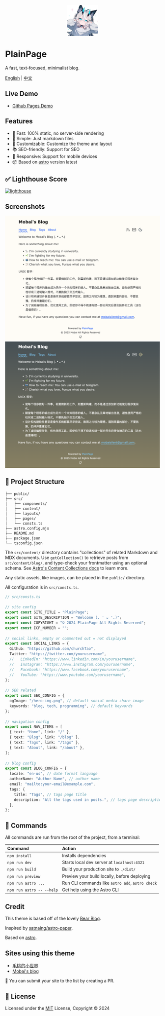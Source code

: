 <div align="center">
  <img src="./public/favicon.svg" alt="PlainPage" width="100" />
</div>

# PlainPage

A fast, text-focused, minimalist blog.

[English](./README.md) | [中文](./README.zh-CN.md)

## Live Demo

- [Github Pages Demo](https://churchtao.github.io/PlainPage/)

## Features

- 🚀 Fast: 100% static, no server-side rendering
- 📖 Simple: Just markdown files
- 🌈 Customizable: Customize the theme and layout
- 📚 SEO-friendly: Support for SEO
- 📱 Responsive: Support for mobile devices
- 📦 Based on [astro](https://astro.build) version latest

## ✅ Lighthouse Score

[![lighthouse](/screenshots/lighthouse-score.svg)](https://pagespeed.web.dev/analysis/https-churchtao-github-io-PlainPage/e1mpmv9swy?form_factor=desktop)

## Screenshots

![light](/screenshots/light.png)
![dark](/screenshots/dark.png)

## 🚀 Project Structure

```text
├── public/
├── src/
│   ├── components/
│   ├── content/
│   ├── layouts/
│   ├── pages/
│   └── consts.ts
├── astro.config.mjs
├── README.md
├── package.json
└── tsconfig.json
```

The `src/content/` directory contains "collections" of related Markdown and MDX documents. Use `getCollection()` to retrieve posts from `src/content/blog/`, and type-check your frontmatter using an optional schema. See [Astro's Content Collections docs](https://docs.astro.build/en/guides/content-collections/) to learn more.

Any static assets, like images, can be placed in the `public/` directory.

All configuration is in `src/consts.ts`.

```ts
// src/consts.ts

// site config
export const SITE_TITLE = "PlainPage";
export const SITE_DESCRIPTION = "Welcome (. ❛ ᴗ ❛.)";
export const COPYRIGHT = "© 2024 PlainPage All Rights Reserved";
export const ICP_NUMBER = "";

// social links, empty or commented out = not displayed
export const SOCIAL_LINKS = {
  Github: "https://github.com/churchTao",
  Twitter: "https://twitter.com/yourusername",
  //   LinkedIn: "https://www.linkedin.com/in/yourusername",
  //   Instagram: "https://www.instagram.com/yourusername",
  //   Facebook: "https://www.facebook.com/yourusername",
  //   YouTube: "https://www.youtube.com/yourusername",
};

// SEO related
export const SEO_CONFIG = {
  ogImage: "/hero-img.png", // default social media share image
  keywords: "blog, tech, programming", // default keywords
};

// navigation config
export const NAV_ITEMS = [
  { text: "Home", link: "/" },
  { text: "Blog", link: "/blog" },
  { text: "Tags", link: "/tags" },
  { text: "About", link: "/about" },
];

// blog config
export const BLOG_CONFIG = {
  locale: "en-us", // date format language
  authorName: "Author Name", // author name
  email: "mailto:your-email@example.com",
  tags: {
    title: "Tags", // tags page title
    description: "All the tags used in posts.", // tags page description
  },
};
```

## 🧞 Commands

All commands are run from the root of the project, from a terminal:

| Command                   | Action                                           |
| :------------------------ | :----------------------------------------------- |
| `npm install`             | Installs dependencies                            |
| `npm run dev`             | Starts local dev server at `localhost:4321`      |
| `npm run build`           | Build your production site to `./dist/`          |
| `npm run preview`         | Preview your build locally, before deploying     |
| `npm run astro ...`       | Run CLI commands like `astro add`, `astro check` |
| `npm run astro -- --help` | Get help using the Astro CLI                     |

## Credit

This theme is based off of the lovely [Bear Blog](https://github.com/HermanMartinus/bearblog/).

Inspired by [satnaing/astro-paper](https://github.com/satnaing/astro-paper).

Based on [astro](https://astro.build).

## Sites using this theme

- [毛桃的小世界](https://毛桃.top)
- [Mobai's blog](https://blog.loliowo.com)

👏 You can submit your site to the list by creating a PR.

## 📜 License

Licensed under the [MIT](./LICENSE) License, Copyright © 2024
